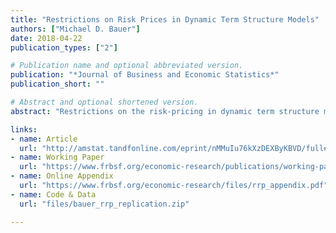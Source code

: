 ```yaml
---
title: "Restrictions on Risk Prices in Dynamic Term Structure Models"
authors: ["Michael D. Bauer"]
date: 2018-04-22
publication_types: ["2"]

# Publication name and optional abbreviated version.
publication: "*Journal of Business and Economic Statistics*"
publication_short: ""

# Abstract and optional shortened version.
abstract: "Restrictions on the risk-pricing in dynamic term structure models (DTSMs) tighten the link between cross-sectional and time-series variation of interest rates, and make absence of arbitrage useful for inference about expectations. This article presents a new econometric framework for estimation of affine Gaussian DTSMs under restrictions on risk prices, which addresses the issues of a large model space and of model uncertainty using a Bayesian approach. A simulation study demonstrates the good performance of the proposed method. Data for U.S. Treasury yields calls for tight restrictions on risk pricing: only level risk is priced, and only changes in the slope affect term premia. Incorporating the restrictions changes the model-implied short-rate expectations and term premia. Interest rate persistence is higher than in a maximally flexible model, hence expectations of future short rates are more variable—restrictions on risk prices help resolve the puzzle of implausibly stable short-rate expectations in this literature. Consistent with survey evidence and conventional macro wisdom, restricted models attribute a large share of the secular decline in long-term interest rates to expectations of future nominal short rates."

links:
- name: Article
  url: "http://amstat.tandfonline.com/eprint/nMMuIu76kXzDEXByKBVD/full#"
- name: Working Paper
  url: "https://www.frbsf.org/economic-research/publications/working-papers/wp11-03bk.pdf"
- name: Online Appendix
  url: "https://www.frbsf.org/economic-research/files/rrp_appendix.pdf"
- name: Code & Data
  url: "files/bauer_rrp_replication.zip"

---
```

